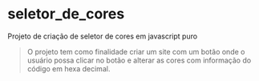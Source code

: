 # seletor_de_cores
 Projeto de criação de seletor de cores em javascript puro

> O projeto tem como finalidade criar um site com um botão onde o usuário possa clicar no botão e alterar as cores com informação do código em hexa decimal. 
